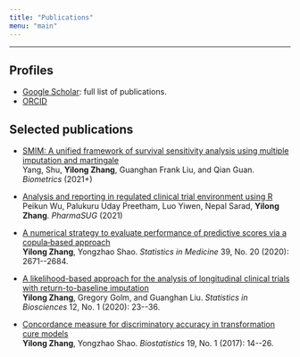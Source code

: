 ```yaml
---
title: "Publications"
menu: "main"
---
```


* * * *

## Profiles

- [Google Scholar](https://scholar.google.com/citations?user=vlj68ekAAAAJ&hl=en): full list of publications.
- [ORCID](https://orcid.org/0000-0002-0668-4429)

<div class="mt-4"></div>

## Selected publications

- [SMIM: A unified framework of survival sensitivity analysis using multiple imputation and martingale](https://doi.org/10.1111/biom.13555)\
Yang, Shu, **Yilong Zhang**, Guanghan Frank Liu, and Qian Guan.
_Biometrics_ (2021+)

- [Analysis and reporting in regulated clinical trial environment using R](https://www.pharmasug.org/proceedings/2021/AD/PharmaSUG-2021-AD-079.pdf)\
Peikun Wu, Palukuru Uday Preetham, Luo Yiwen, Nepal Sarad, **Yilong Zhang**. _PharmaSUG_ (2021)

- [A numerical strategy to evaluate performance of predictive scores via a copula‐based approach](https://doi.org/10.1002/sim.8566)\
**Yilong Zhang**, Yongzhao Shao.
_Statistics in Medicine_ 39, No. 20 (2020): 2671--2684.

- [A likelihood-based approach for the analysis of longitudinal clinical trials with return-to-baseline imputation](https://doi.org/10.1007/s12561-020-09269-0)\
**Yilong Zhang**, Gregory Golm, and Guanghan Liu.
_Statistics in Biosciences_ 12, No. 1 (2020): 23--36.

- [Concordance measure for discriminatory accuracy in transformation cure models](https://doi.org/10.1093/biostatistics/kxx016)\
**Yilong Zhang**, Yongzhao Shao.
_Biostatistics_ 19, No. 1 (2017): 14--26.

<style>
.markdown ul {
  list-style: none;
  padding-left: 2.5ch;
  border-left: 1px solid var(--tw-prose-hr);
  margin-left: 3ch;
  line-height: 1.875rem;
}

.markdown ul li a:first-child {
  font-weight: 500;
  font-size: 1.125rem;
}

.markdown ul li {
  color: var(--tw-prose-captions);
  font-size: 0.875rem;
}
</style>
